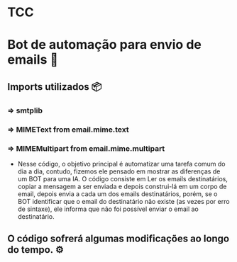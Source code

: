 # TCC
    

# Bot de automação para envio de emails 📨

## Imports utilizados 📦
### => smtplib
### => MIMEText from email.mime.text
### => MIMEMultipart from email.mime.multipart

- Nesse código, o objetivo principal é automatizar uma tarefa comum do dia a dia, contudo, fizemos ele pensado em mostrar as diferenças de um BOT para uma IA.
O código consiste em Ler os emails destinatários, copiar a mensagem a ser enviada e depois construi-lá em um corpo de email, depois envia a cada um dos emails destinatários, porém, se o BOT identificar que o email do destinatário não existe (as vezes por erro de sintaxe), ele informa que não foi possível enviar o email ao destinatário. 

## O código sofrerá algumas modificações ao longo do tempo. ⚙️